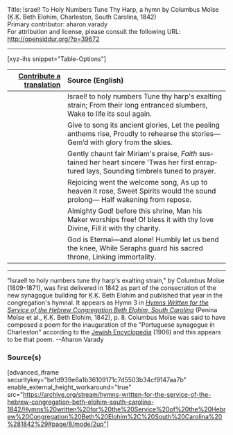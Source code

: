 <html>
<head></head>
<body>
Title: Israel! To Holy Numbers Tune Thy Harp, a hymn by Columbus Moïse (Ḳ.Ḳ. Beth Elohim, Charleston, South Carolina, 1842)<br />
Primary contributor: aharon.varady<br />
For attribution and license, please consult the following URL: <a href="http://opensiddur.org/?p=39672">http://opensiddur.org/?p=39672</a>
<p />
<hr />

[xyz-ihs snippet="Table-Options"]<table style="margin-left: auto; margin-right: auto;" class="draggable">
<thead><tr><th id="x" style="text-align: right;"><a href="/contribute/upload/">Contribute a translation</a></th><th style="text-align: left;">Source (English)</th></tr></thead>
<tbody>
<tr><td style="vertical-align:top;">
<div class="liturgy" lang="he" style="text-align: right;">

</div></td>

<td style="vertical-align:top;">
<div class="english" lang="en" style="text-align: left;">
Israel! to holy numbers 
Tune thy harp's exalting strain;
From their long entranced slumbers,
Wake to life its soul again.
</div></td></tr>


<tr><td style="vertical-align:top;">
<div class="liturgy" lang="he" style="text-align: right;">

</div></td>

<td style="vertical-align:top;">
<div class="english" lang="en" style="text-align: left;">
Give to song its ancient glories, 
Let the pealing anthems rise,
Proudly to rehearse the stories—
Gem’d with glory from the skies.
</div></td></tr>


<tr><td style="vertical-align:top;">
<div class="liturgy" lang="he" style="text-align: right;">

</div></td>

<td style="vertical-align:top;">
<div class="english" lang="en" style="text-align: left;">
Gently chaunt fair Miriam's praise,
<em>Faith</em> sustained her heart sincere 
'Twas her first enraptured lays,
Sounding timbrels tuned to prayer.
</div></td></tr>


<tr><td style="vertical-align:top;">
<div class="liturgy" lang="he" style="text-align: right;">

</div></td>

<td style="vertical-align:top;">
<div class="english" lang="en" style="text-align: left;">
Rejoicing went the welcome song,
As up to heaven it rose,
Sweet Spirits would the sound prolong— 
Half wakening from repose.
</div></td></tr>


<tr><td style="vertical-align:top;">
<div class="liturgy" lang="he" style="text-align: right;">

</div></td>

<td style="vertical-align:top;">
<div class="english" lang="en" style="text-align: left;">
Almighty God! before this shrine,
Man his Maker worships free!
O! bless it with thy love Divine,
Fill it with thy charity.
</div></td></tr>


<tr><td style="vertical-align:top;">
<div class="liturgy" lang="he" style="text-align: right;">

</div></td>

<td style="vertical-align:top;">
<div class="english" lang="en" style="text-align: left;">
God is Eternal—and alone! 
Humbly let us bend the knee,
While Seraphs guard his sacred throne, 
Linking immortality.
</div></td></tr>
</tbody></table>

<hr />

"Israel! to holy numbers tune thy harp's exalting strain," by Columbus Moïse (1809-1871), was first delivered in 1842 as part of the consecration of the new synagogue building for Ḳ.Ḳ. Beth Elohim and published that year in the congregation's hymnal. It appears as Hymn 3 in <em><a href="/?p=39305">Hymns Written for the Service of the Hebrew Congregation Beth Elohim, South Carolina</a></em> (Penina Moïse et al., Ḳ.Ḳ. Beth Elohim, 1842), p. 8. Columbus Moïse was said to have composed a poem for the inauguration of the "Portuguese synagogue in Charleston" according to the <a href="https://www.jewishencyclopedia.com/articles/10923-moise">Jewish Encyclopedia</a> (1906) and this appears to be that poem. --Aharon Varady

<h3>Source(s)</h3>

[advanced_iframe securitykey="be1d939e6a1b36109171c7d5503b34cf9147aa7b" enable_external_height_workaround="true" src="https://archive.org/stream/hymns-written-for-the-service-of-the-hebrew-congregation-beth-elohim-south-carolina-1842/Hymns%20written%20for%20the%20Service%20of%20the%20Hebrew%20Congregation%20Beth%20Elohim%2C%20South%20Carolina%20%281842%29#page/8/mode/2up"]

&nbsp;
</body>
</html>